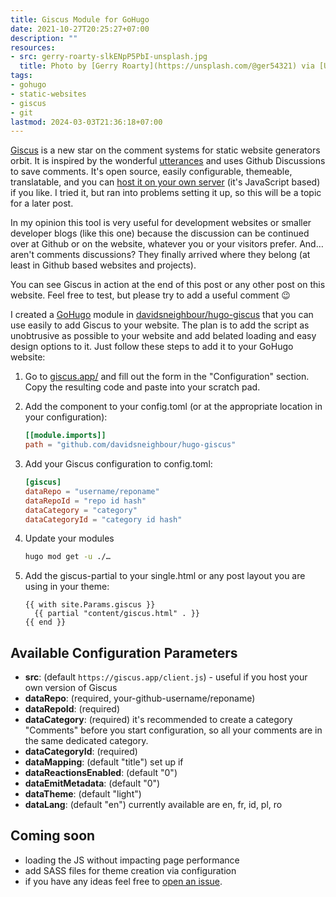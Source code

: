 ```yaml
---
title: Giscus Module for GoHugo
date: 2021-10-27T20:25:27+07:00
description: ""
resources:
- src: gerry-roarty-slkENpP5PbI-unsplash.jpg
  title: Photo by [Gerry Roarty](https://unsplash.com/@ger54321) via [Unsplash](https://unsplash.com)
tags:
- gohugo
- static-websites
- giscus
- git
lastmod: 2024-03-03T21:36:18+07:00
---
```


[Giscus](https://github.com/giscus/giscus) is a new star on the comment systems for static website generators orbit. It is inspired by the wonderful [utterances](https://github.com/utterance/utterances) and uses Github Discussions to save comments. It's open source, easily configurable, themeable, translatable, and you can [host it on your own server](https://github.com/giscus/giscus/blob/main/SELF-HOSTING.md) (it's JavaScript based) if you like. I tried it, but ran into problems setting it up, so this will be a topic for a later post.

In my opinion this tool is very useful for development websites or smaller developer blogs (like this one) because the discussion can be continued over at Github or on the website, whatever you or your visitors prefer. And… aren't comments discussions? They finally arrived where they belong (at least in Github based websites and projects).

You can see Giscus in action at the end of this post or any other post on this website. Feel free to test, but please try to add a useful comment :wink:

I created a [GoHugo](https://gohugo.io) module in [davidsneighbour/hugo-giscus](https://github.com/davidsneighbour/hugo-giscus/) that you can use easily to add Giscus to your website. The plan is to add the script as unobtrusive as possible to your website and add belated loading and easy design options to it. Just follow these steps to add it to your GoHugo website:

1. Go to [giscus.app/](https://giscus.app/) and fill out the form in the "Configuration" section. Copy the resulting code and paste into your scratch pad.

2. Add the component to your config.toml (or at the appropriate location in your configuration):

   ```toml {lineAnchors=code1}
   [[module.imports]]
   path = "github.com/davidsneighbour/hugo-giscus"

   ```

3. Add your Giscus configuration to config.toml:

   ```toml {lineAnchors=code2}
   [giscus]
   dataRepo = "username/reponame"
   dataRepoId = "repo id hash"
   dataCategory = "category"
   dataCategoryId = "category id hash"

   ```

4. Update your modules

   ```bash {lineAnchors=code3}
   hugo mod get -u ./…
   ```

5. Add the giscus-partial to your single.html or any post layout you are using in your theme:

   ```gotemplate {lineAnchors=code4}
   {{ with site.Params.giscus }}
     {{ partial "content/giscus.html" . }}
   {{ end }}
   ```

## Available Configuration Parameters

* **src**: (default `https://giscus.app/client.js`) - useful if you host your own version of Giscus
* **dataRepo**: (required, your-github-username/reponame)
* **dataRepoId**: (required)
* **dataCategory**: (required) it's recommended to create a category "Comments" before you start configuration, so all your comments are in the same dedicated category.
* **dataCategoryId**: (required)
* **dataMapping**: (default "title") set up if
* **dataReactionsEnabled**: (default "0")
* **dataEmitMetadata**: (default "0")
* **dataTheme**: (default "light")
* **dataLang**: (default "en") currently available are en, fr, id, pl, ro

## Coming soon

* loading the JS without impacting page performance
* add SASS files for theme creation via configuration
* if you have any ideas feel free to [open an issue](https://github.com/davidsneighbour/hugo-giscus/issues).
